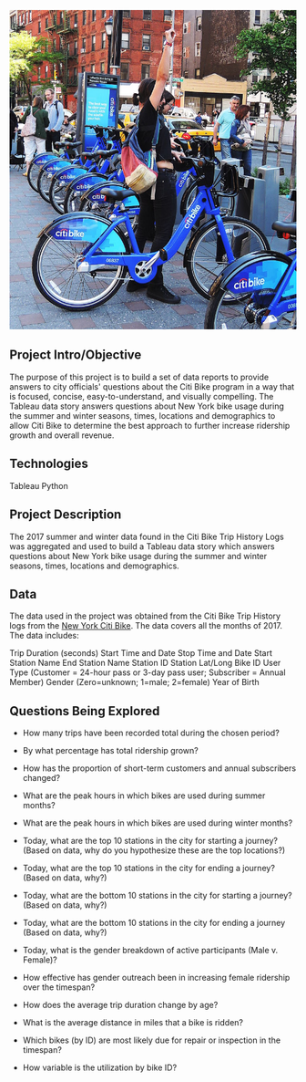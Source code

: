 ![Citi-Bikes](Images/citi-bike-station-bikes.jpg)

## Project Intro/Objective
The purpose of this project is to build a set of data reports to provide answers to city officials' questions about the Citi Bike program in a way that is focused, concise, easy-to-understand, and visually compelling. The Tableau data story answers questions about New York bike usage during the summer and winter seasons, times, locations and demographics to allow Citi Bike to determine the best approach to further increase ridership growth and overall revenue.

## Technologies
Tableau
Python

## Project Description
The 2017 summer and winter data found in the Citi Bike Trip History Logs was aggregated and used to build a Tableau data story which answers questions about New York bike usage during the summer and winter seasons, times, locations and demographics.

## Data
The data used in the project was obtained from the Citi Bike Trip History logs from the [New York Citi Bike](https://en.wikipedia.org/wiki/Citi_Bike). The data covers all the months of 2017. The data includes:

Trip Duration (seconds)
Start Time and Date
Stop Time and Date
Start Station Name
End Station Name
Station ID
Station Lat/Long
Bike ID
User Type (Customer = 24-hour pass or 3-day pass user; Subscriber = Annual Member)
Gender (Zero=unknown; 1=male; 2=female)
Year of Birth

## Questions Being Explored
* How many trips have been recorded total during the chosen period?

* By what percentage has total ridership grown?

* How has the proportion of short-term customers and annual subscribers changed?

* What are the peak hours in which bikes are used during summer months?

* What are the peak hours in which bikes are used during winter months?

* Today, what are the top 10 stations in the city for starting a journey? (Based on data, why do you hypothesize these are the top locations?)

* Today, what are the top 10 stations in the city for ending a journey? (Based on data, why?)

* Today, what are the bottom 10 stations in the city for starting a journey? (Based on data, why?)

* Today, what are the bottom 10 stations in the city for ending a journey (Based on data, why?)

* Today, what is the gender breakdown of active participants (Male v. Female)?

* How effective has gender outreach been in increasing female ridership over the timespan?

* How does the average trip duration change by age?

* What is the average distance in miles that a bike is ridden?

* Which bikes (by ID) are most likely due for repair or inspection in the timespan?

* How variable is the utilization by bike ID?

